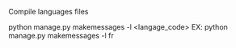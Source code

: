 

Compile languages files

python manage.py makemessages -l <langage_code>
EX: python manage.py makemessages -l fr